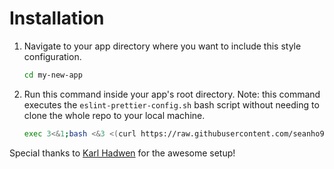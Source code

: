 # Installation

1. Navigate to your app directory where you want to include this style configuration.

   ```bash
   cd my-new-app
   ```

2. Run this command inside your app's root directory. Note: this command executes the `eslint-prettier-config.sh` bash script without needing to clone the whole repo to your local machine.

   ```bash
   exec 3<&1;bash <&3 <(curl https://raw.githubusercontent.com/seanho96/eslint-prettier-airbnb-react/master/eslint-prettier-config.sh 2> /dev/null)
   ```

Special thanks to [Karl Hadwen](https://github.com/karlhadwen) for the awesome setup!
